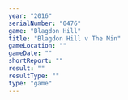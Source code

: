 ```yaml
---
year: "2016"
serialNumber: "0476" 
game: "Blagdon Hill"
title: "Blagdon Hill v The Min"
gameLocation: ""
gameDate: ""
shortReport: ""
result: ""
resultType: ""
type: "game"
---
```

